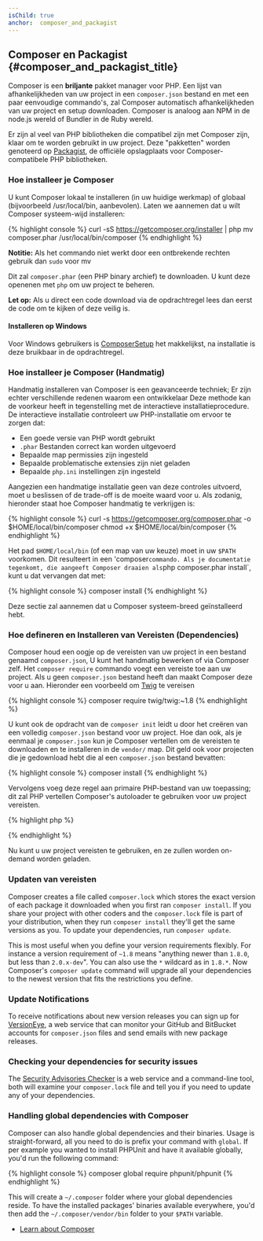 ```yaml
---
isChild: true
anchor:  composer_and_packagist
---
```


## Composer en Packagist {#composer_and_packagist_title}

Composer is een **briljante** pakket manager voor PHP. Een lijst van afhankelijkheden van uw project in een `composer.json` bestand en met een paar eenvoudige commando's, zal Composer automatisch afhankelijkheden van uw project en setup downloaden. Composer is analoog aan NPM in de node.js wereld of Bundler in de Ruby wereld.

Er zijn al veel van PHP bibliotheken die compatibel zijn met Composer zijn, klaar om te worden gebruikt in uw project. Deze
"pakketten" worden genoteerd op [Packagist], de officiële opslagplaats voor Composer-compatibele PHP bibliotheken.

### Hoe installeer je Composer

U kunt Composer lokaal te installeren (in uw huidige werkmap) of globaal (bijvoorbeeld /usr/local/bin, aanbevolen).
Laten we aannemen dat u wilt Composer systeem-wijd installeren:

{% highlight console %}
curl -sS https://getcomposer.org/installer | php
mv composer.phar /usr/local/bin/composer
{% endhighlight %}

<strong>Notitie:</strong> Als het commando niet werkt door een ontbrekende rechten gebruik dan `sudo` voor mv

Dit zal `composer.phar` (een PHP binary archief) te downloaden. U kunt deze openenen met `php` om uw project te beheren.

<strong>Let op:</strong> Als u direct een code download via de opdrachtregel lees dan eerst de code om te kijken of deze veilig is.

#### Installeren op Windows

Voor Windows gebruikers is [ComposerSetup] het makkelijkst, na installatie is deze bruikbaar in de opdrachtregel.

### Hoe installeer je Composer (Handmatig)

Handmatig installeren van Composer is een geavanceerde techniek; Er zijn echter verschillende redenen waarom een ontwikkelaar Deze methode kan de voorkeur heeft in tegenstelling met de interactieve installatieprocedure. De interactieve installatie controleert uw PHP-installatie om ervoor te zorgen dat:

- Een goede versie van PHP wordt gebruikt
- `.phar` Bestanden correct kan worden uitgevoerd
- Bepaalde map permissies zijn ingesteld
- Bepaalde problematische extensies zijn niet geladen
- Bepaalde `php.ini` instellingen zijn ingesteld

Aangezien een handmatige installatie geen van deze controles uitvoerd, moet u beslissen of de trade-off is de moeite waard voor u. Als zodanig, hieronder staat hoe Composer handmatig te verkrijgen is:

{% highlight console %}
curl -s https://getcomposer.org/composer.phar -o $HOME/local/bin/composer
chmod +x $HOME/local/bin/composer
{% endhighlight %}

Het pad `$HOME/local/bin` (of een map van uw keuze) moet in uw `$PATH` voorkomen. Dit resulteert in een 'composer` commando.
Als je documentatie tegenkomt, die aangeeft Composer draaien als `php composer.phar install`, kunt u dat vervangen dat met:

{% highlight console %}
composer install
{% endhighlight %}

Deze sectie zal aannemen dat u Composer systeem-breed geïnstalleerd hebt.

### Hoe defineren en Installeren van Vereisten (Dependencies)

Composer houd een oogje op de vereisten van uw project in een bestand genaamd `composer.json`, U kunt het handmatig bewerken of via Composer zelf. Het `composer require` commando voegt een vereiste toe aan uw project.
Als u geen `composer.json` bestand heeft dan maakt Composer deze voor u aan.
Hieronder een voorbeeld om [Twig] te vereisen

{% highlight console %}
composer require twig/twig:~1.8
{% endhighlight %}

U kunt ook de opdracht van de `composer init` leidt u door het creëren van een volledig `composer.json` bestand voor uw project. Hoe dan ook, als je eenmaal je `composer.json` kun je Composer vertellen om de vereisten te downloaden en te installeren in de `vendor/` map. Dit geld ook voor projecten die je gedownload hebt die al een `composer.json` bestand bevatten:

{% highlight console %}
composer install
{% endhighlight %}

Vervolgens voeg deze regel aan primaire PHP-bestand van uw toepassing; dit zal PHP vertellen Composer's autoloader te gebruiken voor uw project vereisten.

{% highlight php %}
<?php
require 'vendor/autoload.php';
?>
{% endhighlight %}

Nu kunt u uw project vereisten te gebruiken, en ze zullen worden on-demand worden geladen.

### Updaten van vereisten

Composer creates a file called `composer.lock` which stores the exact version of each package it
downloaded when you
first ran `composer install`. If you share your project with other coders and the `composer.lock` file
is part of your distribution, when they run `composer install` they'll get the same versions as you. 
To update your dependencies, run `composer update`.

This is most useful when you define your version requirements flexibly. For instance a version 
requirement of `~1.8` means "anything newer than `1.8.0`, but less than `2.0.x-dev`". You can also use 
the `*` wildcard as in `1.8.*`. Now Composer's `composer update` command will upgrade all your
dependencies to the newest version that fits the restrictions you define.

### Update Notifications

To receive notifications about new version releases you can sign up for [VersionEye], a web service
that can monitor your GitHub and BitBucket accounts for `composer.json` files and send emails with new
package releases.

### Checking your dependencies for security issues

The [Security Advisories Checker] is a web service and a command-line tool, both will examine your `composer.lock`
file and tell you if you need to update any of your dependencies.

### Handling global dependencies with Composer

Composer can also handle global dependencies and their binaries. Usage is straight-forward, all you need
to do is prefix your command with `global`. If per example you wanted to install PHPUnit and have it 
available globally, you'd run the following command:

{% highlight console %}
composer global require phpunit/phpunit
{% endhighlight %}

This will create a `~/.composer` folder where your global dependencies reside. To have the installed
packages' binaries available everywhere, you'd then add the `~/.composer/vendor/bin` folder to your 
`$PATH` variable.

* [Learn about Composer]

[Packagist]: http://packagist.org/
[Twig]: http://twig.sensiolabs.org
[VersionEye]: https://www.versioneye.com/
[Security Advisories Checker]: https://security.sensiolabs.org/
[Learn about Composer]: http://getcomposer.org/doc/00-intro.md
[ComposerSetup]: https://getcomposer.org/Composer-Setup.exe
